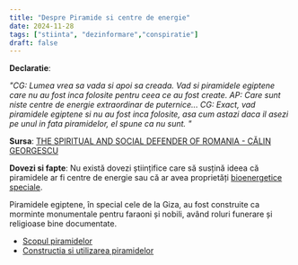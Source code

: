 ```yaml
---
title: "Despre Piramide si centre de energie"
date: 2024-11-28
tags: ["stiinta", "dezinformare","conspiratie"]
draft: false
---
```


**Declaratie**: 

*"CG: Lumea vrea sa vada si apoi sa creada. Vad si <span class="emphasis">piramidele egiptene care nu au fost inca folosite pentru ceea ce au fost create</span>. 
AP: Care sunt niste centre de energie extraordinar de puternice... 
CG: Exact, vad piramidele egiptene si nu au fost inca folosite, asa cum astazi daca il asezi pe unul in fata piramidelor, el spune ca nu sunt. "*


**Sursa**: [THE SPIRITUAL AND SOCIAL DEFENDER OF ROMANIA - CĂLIN GEORGESCU](https://www.youtube.com/watch?v=H44CS5KVA8g)
<!--more-->
**Dovezi si fapte**: 
Nu există dovezi științifice care să susțină ideea că piramidele ar fi centre de energie sau că ar avea proprietăți [bioenergetice speciale](https://en.wikipedia.org/wiki/Pyramid_power).

Piramidele egiptene, în special cele de la Giza, au fost construite ca morminte monumentale pentru faraoni și nobili, având roluri funerare și religioase bine documentate.
- [Scopul piramidelor](https://ro.wikipedia.org/wiki/Piramide_egiptene)
- [Constructia si utilizarea piramidelor](https://life.ro/ce-trebuie-sa-stii-despre-piramidele-din-giza-12-lucruri-interesante/)
